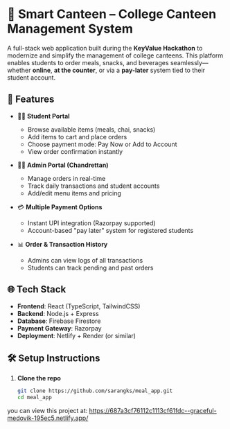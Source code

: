# 🍱 Smart Canteen – College Canteen Management System

A full-stack web application built during the **KeyValue Hackathon** to modernize and simplify the management of college canteens. This platform enables students to order meals, snacks, and beverages seamlessly—whether **online**, **at the counter**, or via a **pay-later** system tied to their student account.

## 🚀 Features

- 🧑‍🎓 **Student Portal**
  - Browse available items (meals, chai, snacks)
  - Add items to cart and place orders
  - Choose payment mode: Pay Now or Add to Account
  - View order confirmation instantly

- 🧑‍💼 **Admin Portal (Chandrettan)**
  - Manage orders in real-time
  - Track daily transactions and student accounts
  - Add/edit menu items and pricing

- 💳 **Multiple Payment Options**
  - Instant UPI integration (Razorpay supported)
  - Account-based "pay later" system for registered students

- 📊 **Order & Transaction History**
  - Admins can view logs of all transactions
  - Students can track pending and past orders

## 🌐 Tech Stack

- **Frontend**: React (TypeScript, TailwindCSS)
- **Backend**: Node.js + Express
- **Database**: Firebase Firestore
- **Payment Gateway**: Razorpay
- **Deployment**: Netlify + Render (or similar)

## 🛠️ Setup Instructions

1. **Clone the repo**
   ```bash
   git clone https://github.com/sarangks/meal_app.git
   cd meal_app

you can view this project at: 
https://687a3cf76112c1113cf61fdc--graceful-medovik-195ec5.netlify.app/
